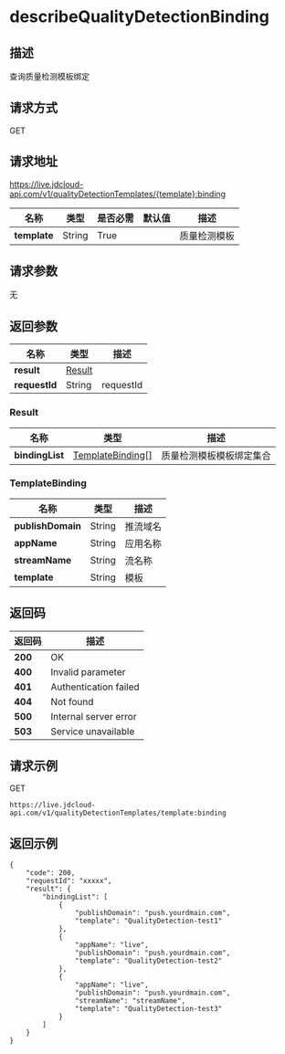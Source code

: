 # describeQualityDetectionBinding


## 描述
查询质量检测模板绑定


## 请求方式
GET

## 请求地址
https://live.jdcloud-api.com/v1/qualityDetectionTemplates/{template}:binding

|名称|类型|是否必需|默认值|描述|
|---|---|---|---|---|
|**template**|String|True| |质量检测模板|

## 请求参数
无


## 返回参数
|名称|类型|描述|
|---|---|---|
|**result**|[Result](#Result)| |
|**requestId**|String|requestId|

### <a name="Result">Result</a>
|名称|类型|描述|
|---|---|---|
|**bindingList**|[TemplateBinding[]](#TemplateBinding)|质量检测模板模板绑定集合|
### <a name="TemplateBinding">TemplateBinding</a>
|名称|类型|描述|
|---|---|---|
|**publishDomain**|String|推流域名|
|**appName**|String|应用名称|
|**streamName**|String|流名称|
|**template**|String|模板|

## 返回码
|返回码|描述|
|---|---|
|**200**|OK|
|**400**|Invalid parameter|
|**401**|Authentication failed|
|**404**|Not found|
|**500**|Internal server error|
|**503**|Service unavailable|

## 请求示例
GET
```
https://live.jdcloud-api.com/v1/qualityDetectionTemplates/template:binding

```

## 返回示例
```
{
    "code": 200, 
    "requestId": "xxxxx", 
    "result": {
        "bindingList": [
            {
                "publishDomain": "push.yourdmain.com", 
                "template": "QualityDetection-test1"
            }, 
            {
                "appName": "live", 
                "publishDomain": "push.yourdmain.com", 
                "template": "QualityDetection-test2"
            }, 
            {
                "appName": "live", 
                "publishDomain": "push.yourdmain.com", 
                "streamName": "streamName", 
                "template": "QualityDetection-test3"
            }
        ]
    }
}
```
